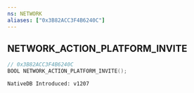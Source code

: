 ```yaml
---
ns: NETWORK
aliases: ["0x3B82ACC3F4B6240C"]
---
```

## NETWORK_ACTION_PLATFORM_INVITE

```c
// 0x3B82ACC3F4B6240C
BOOL NETWORK_ACTION_PLATFORM_INVITE();
```

```
NativeDB Introduced: v1207
```

